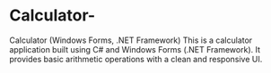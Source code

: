 # Calculator-
Calculator (Windows Forms, .NET Framework) This is a calculator application built using C# and Windows Forms (.NET Framework). It provides basic arithmetic operations with a clean and responsive UI.
